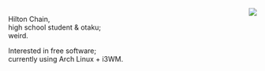 <a href="https://github.com/anuraghazra/github-readme-stats">
  <img align="right" src="https://github-readme-stats.vercel.app/api?username=rakino&count_private=true&show_icons=true&theme=buefy" />
</a>

Hilton Chain, <br>
high school student & otaku; <br>
weird.<br>

Interested in free software; <br>
currently using Arch Linux + i3WM.
